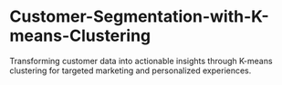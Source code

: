 # Customer-Segmentation-with-K-means-Clustering
Transforming customer data into actionable insights through K-means clustering for targeted marketing and personalized experiences.
